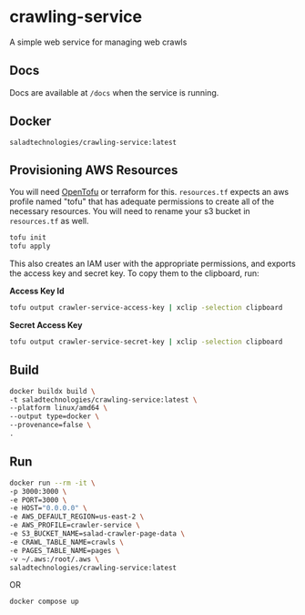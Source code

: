 # crawling-service
A simple web service for managing web crawls

## Docs

Docs are available at `/docs` when the service is running.

## Docker

```
saladtechnologies/crawling-service:latest
```

## Provisioning AWS Resources

You will need [OpenTofu](https://opentofu.org/) or terraform for this.
`resources.tf` expects an aws profile named "tofu" that has adequate permissions to create all of the necessary resources. You will need to rename your s3 bucket in `resources.tf` as well.

```bash
tofu init
tofu apply
```

This also creates an IAM user with the appropriate permissions, and exports the access key and secret key. To copy them to the clipboard, run:

**Access Key Id**
```bash
tofu output crawler-service-access-key | xclip -selection clipboard
```

**Secret Access Key**
```bash
tofu output crawler-service-secret-key | xclip -selection clipboard
```


## Build

```bash
docker buildx build \
-t saladtechnologies/crawling-service:latest \
--platform linux/amd64 \
--output type=docker \
--provenance=false \
.
```

## Run

```bash
docker run --rm -it \
-p 3000:3000 \
-e PORT=3000 \
-e HOST="0.0.0.0" \
-e AWS_DEFAULT_REGION=us-east-2 \
-e AWS_PROFILE=crawler-service \
-e S3_BUCKET_NAME=salad-crawler-page-data \
-e CRAWL_TABLE_NAME=crawls \
-e PAGES_TABLE_NAME=pages \
-v ~/.aws:/root/.aws \
saladtechnologies/crawling-service:latest
```

OR

```bash
docker compose up
```